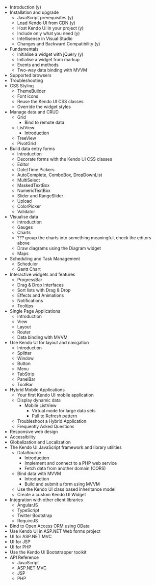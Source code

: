 * Introduction (y)
* Installation and upgrade
  * JavaScript prerequisites (y)
  * Load Kendo UI from CDN (y)
  * Host Kendo UI in your project (y)
  * Include only what you need (y)
  * Intellisense in Visual Studio
  * Changes and Backward Compatibility (y)
* Fundamentals
  * Initialise a widget with jQuery (y)
  * Initialise a widget from markup
  * Events and methods
  * Two-way data binding with MVVM
* Supported browsers
* Troubleshooting
* CSS Styling
  * ThemeBuilder
  * Font icons
  * Reuse the Kendo UI CSS classes
  * Override the widget styles
* Manage data and CRUD
  * Grid
     * Bind to remote data
  * ListView
     * Introduction
  * TreeView
  * PivotGrid
* Build data entry forms
  * Introduction
  * Decorate forms with the Kendo UI CSS classes
  * Editor
  * Date/Time Pickers
  * AutoComplete, ComboBox, DropDownList
  * MultiSelect
  * MaskedTextBox
  * NumericTextBox
  * Slider and RangeSlider
  * Upload
  * ColorPicker
  * Validator
* Visualise data
  * Introduction
  * Gauges
  * Charts
  * ??? group the charts into something meaningful, check the editors above
  * Draw diagrams using the Diagram widget
  * Maps
* Scheduling and Task Management
  * Scheduler
  * Gantt Chart
* Interactive widgets and features
  * ProgressBar
  * Drag & Drop Interfaces
  * Sort lists with Drag & Drop
  * Effects and Animations
  * Notifications
  * Tooltips
* Single Page Applications
  * Introduction
  * View
  * Layout
  * Router
  * Data binding with MVVM
* Use Kendo UI for layout and navigation
  * Introduction
  * Splitter
  * Window
  * Button
  * Menu
  * TabStrip
  * PanelBar
  * ToolBar
* Hybrid Mobile Applications
  * Your first Kendo UI mobile application
  * Display dynamic data
     * Mobile ListView
        * Virtual mode for large data sets
        * Pull to Refresh pattern
  * Troubleshoot a Hybrid Application
  * Frequently Asked Questions
* Responsive web design
* Accessibility
* Globalization and Localization
* The Kendo UI JavaScript framework and library utilities
  * DataSource
     * Introduction
     * Implement and connect to a PHP web service
     * Fetch data from another domain (CORS)
  * Bind data with MVVM
     * Introduction
     * Build and submit a form using MVVM
  * Use the Kendo UI class based inheritance model
  * Create a custom Kendo UI Widget
* Integration with other client libraries
  * AngularJS
  * TypeScript
  * Twitter Bootstrap
  * RequireJS
* Bind to Open Access ORM using OData
* Use Kendo UI in ASP.NET Web forms project
* UI for ASP.NET MVC
* UI for JSP
* UI for PHP
* Use the Kendo UI Bootstrapper toolkit
* API Reference
  * JavaScript
  * ASP.NET MVC
  * JSP
  * PHP
